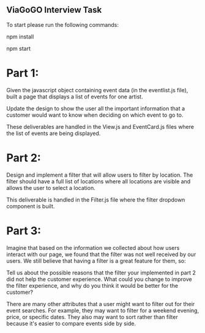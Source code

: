 ## ViaGoGO Interview Task 

To start please run the following commands:

npm install 

npm start  

# Part 1:
Given the javascript object containing event data (in the eventlist.js file), built a page that displays a list of events for one artist.

Update the design to show the user all the important information that a customer would want to know when deciding on which event to go to.

These deliverables are handled in the View.js and EventCard.js files where the list of events are being displayed. 


# Part 2:
Design and implement a filter that will allow users to filter by location. The filter should have a full list of locations where all locations are visible and allows the user to select a location.

This deliverable is handled in the Filter.js file where the filter dropdown component is built.

# Part 3: 
Imagine that based on the information we collected about how users interact with our page, we found that the filter was not well received by our users. We still believe that having a filter is a great feature for them, so:

Tell us about the possible reasons that the filter your implemented in part 2 did not help the customer experience.
What could you change to improve the filter experience, and why do you think it would be better for the customer?

There are many other attributes that a user might want to filter out for their event searches. For example, they may want to filter for a weekend evening, price, or specific dates. They also may want to sort rather than filter because it's easier to compare events side by side. 

